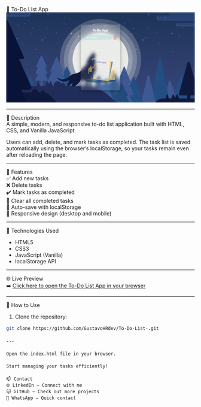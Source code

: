 📝 To-Do List App  
![To-Do List Screenshot](image/print-projeto.png)


---

📍 Description  
A simple, modern, and responsive to-do list application built with HTML, CSS, and Vanilla JavaScript.

Users can add, delete, and mark tasks as completed. The task list is saved automatically using the browser’s localStorage, so your tasks remain even after reloading the page.

---

🎯 Features  
✅ Add new tasks  
❌ Delete tasks  
✔️ Mark tasks as completed  
🧼 Clear all completed tasks  
💾 Auto-save with localStorage  
📱 Responsive design (desktop and mobile)

---

🧰 Technologies Used  
- HTML5  
- CSS3  
- JavaScript (Vanilla)  
- localStorage API

---

🌐 Live Preview  
➡️ [Click here to open the To-Do List App in your browser](https://gustavohrdev.github.io/To-Do-List-/)

---

🚀 How to Use  
1. Clone the repository:  
```bash
git clone https://github.com/GustavoHRdev/To-Do-List-.git

---

Open the index.html file in your browser.

Start managing your tasks efficiently!

📫 Contact
🌐 LinkedIn – Connect with me
🐱 GitHub – Check out more projects
📱 WhatsApp – Quick contact
